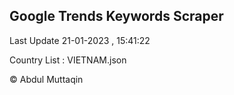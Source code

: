 

## Google Trends Keywords Scraper 
 
Last Update 21-01-2023 , 15:41:22

Country List :
VIETNAM.json



© Abdul Muttaqin 
